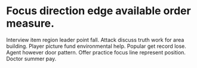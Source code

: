 
# Focus direction edge available order measure.
Interview item region leader point fall. Attack discuss truth work for area building.
Player picture fund environmental help. Popular get record lose.
Agent however door pattern. Offer practice focus line represent position.
Doctor summer pay.